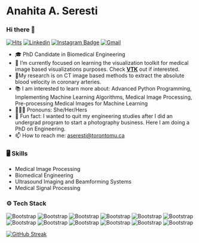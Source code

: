 # Anahita A. Seresti
### Hi there 👋

[![Hits](https://hits.seeyoufarm.com/api/count/incr/badge.svg?url=https%3A%2F%2Fgithub.com%2Faseresti%2Faseresti&count_bg=%2379C83D&title_bg=%23555555&icon=&icon_color=%23E7E7E7&title=Profile+Views&edge_flat=false)](https://hits.seeyoufarm.com) [![Linkedin](https://img.shields.io/badge/-LinkedIn-blue?style=flat&logo=Linkedin&logoColor=white)](https://www.linkedin.com/in/anahita-a-b9764b111/) [![Instagram Badge](https://img.shields.io/badge/-Instagram-purple?logo=instagram&logoColor=white&link=https://instagram.com/ana.abbasnejad/)](https://www.instagram.com/ana.abbasnejad) [![Gmail](https://img.shields.io/badge/-Gmail-c14438?style=flat&logo=Gmail&logoColor=white)](mailto:aseresti@torontomu.ca)
<!---
[![Github](https://img.shields.io/github/followers/aseresti?label=Follow&style=social)](https://github.com/aseresti)
--->
- 🎓 PhD Candidate in Biomedical Engineering
- 🔭 I’m currently focused on learning the visualization toolkit for medical image based visualizations purposes. Check [**VTK**](vtk.org) out if interested.
- 🔬My research is on CT image based methods to extract the absolute blood velocity in coronary arteries. 
- 📚 I am interested to learn more about: Advanced Python Programming, Implementing Machine Learning Algorithms, Medical Image Processing, Pre-processing Medical Images for Machine Learning
- 👩🏻‍💼 Pronouns: She/Her/Hers
- 📸 Fun fact: I wanted to quit my engineering studies after I did an undergrad program to start a photography business. Here I am doing a PhD on Engineering.
- 📫 How to reach me: aseresti@torontomu.ca

### 🖥 Skills

- Medical Image Processing
- Biomedical Engineering
- Ultrasound Imaging and Beamforming Systems
- Medical Signal Processing
  
### ⚙️ Tech Stack

![Bootstrap](https://img.shields.io/badge/-python-05122A?style=plastic&logo=python&color=45566d) ![Bootstrap](https://img.shields.io/badge/-VTK-05122A?style=plastic&logo=VTK&color=45566d) ![Bootstrap](https://img.shields.io/badge/-Visual%20Studio%20Code-05122A?style=plastic&logo=Visual-Studio-Code&color=45566d) ![Bootstrap](https://img.shields.io/badge/-Scikit%20Learn-05122A?style=plastic&logo=Scikit-Learn&color=45566d) ![Bootstrap](https://img.shields.io/badge/-Pandas-05122A?style=plastic&logo=Pandas&color=45566d) ![Bootstrap](https://img.shields.io/badge/-Numpy-05122A?style=plastic&logo=Numpy&color=45566d) ![Bootstrap](https://img.shields.io/badge/-Matplotlib-05122A?style=plastic&logo=Matplotlib&color=45566d) ![Bootstrap](https://img.shields.io/badge/-Linux-05122A?style=plastic&logo=Linux&color=45566d) ![Bootstrap](https://img.shields.io/badge/-Windows-05122A?style=plastic&logo=Windows&color=45566d) ![Bootstrap](https://img.shields.io/badge/-MacOS-05122A?style=plastic&logo=MacOS&color=45566d) ![Bootstrap](https://img.shields.io/badge/-Git-05122A?style=plastic&logo=Git&color=45566d) ![Bootstrap](https://img.shields.io/badge/-MATLAB-05122A?style=plastic&logo=MATLAB&color=45566d)




<a href="https://git.io/streak-stats"><img src="https://github-readme-streak-stats.herokuapp.com?user=aseresti&theme=transparent&hide_border=true&border=E622FF" alt="GitHub Streak" /></a>
